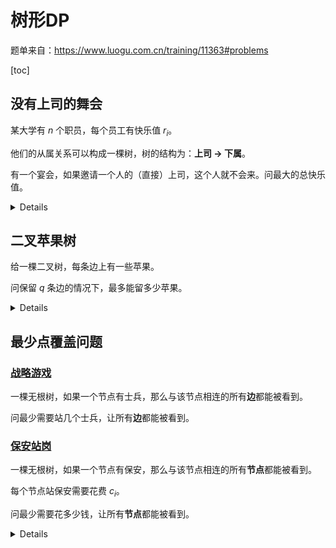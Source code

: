 树形DP
===

题单来自：https://www.luogu.com.cn/training/11363#problems

[toc]

## 没有上司的舞会

某大学有 $n$ 个职员，每个员工有快乐值 $r_i$。

他们的从属关系可以构成一棵树，树的结构为：**上司 $\rightarrow$ 下属**。

有一个宴会，如果邀请一个人的（直接）上司，这个人就不会来。问最大的总快乐值。

<details>

设 $f_{i, j}$ 为以 $i$ 为根的子树，且 $i$ **参加（ $j=1$ ）/不参加（ $j=0$ ）** 宴会时，最大的快乐值，初始时 $f_{i, 1}=r_i$。

对于 $u\rightarrow v$，更新完 $v$ 后有

$$
\begin{align*}
f_{u, 1} &\leftarrow f_{u, 1} + f_{v, 0} \\
f_{u, 0} &\leftarrow f_{u, 0} + \max\{f_{v, 1}, f_{v, 0}\}
\end{align*}
$$

</details>

## 二叉苹果树

给一棵二叉树，每条边上有一些苹果。

问保留 $q$ 条边的情况下，最多能留多少苹果。

<details>

设 $f_{i, j}$ 为以 $i$ 为根的子树，保留 $j$ 条边的情况下的最优答案。

对于 $u\stackrel{w}\longrightarrow v$，更新完 $v$ 后有

$$
\begin{align*}
f_{u, i} &= \max\{f_{u, i}, f_{u, i - j - 1} + f_{v, j} + w\}\\ &i:q\rightarrow0，j:i-1\rightarrow0
\end{align*}
$$

转移类似背包，舍弃 $j + 1$ 条边（因为和子节点也是一条边），拿子树留 $j$ 条边的答案。

</details>

## 最少点覆盖问题

### [战略游戏](https://www.luogu.com.cn/problem/P2016)

一棵无根树，如果一个节点有士兵，那么与该节点相连的所有**边**都能被看到。

问最少需要站几个士兵，让所有**边**都能被看到。

### [保安站岗](https://www.luogu.com.cn/problem/P2458)

一棵无根树，如果一个节点有保安，那么与该节点相连的所有**节点**都能被看到。

每个节点站保安需要花费 $c_i$。

问最少需要花多少钱，让所有**节点**都能被看到。

<details>

- 战略游戏：状态设计和转移同**没有上司的舞会**，不再赘述。

- 保安站岗：即上题题面中**边**改为**节点**，那么可以设置三个维度的状态：$f_{i, j}$ 表示 $i$ 为根的子树，且 $i$ **被儿子覆盖（$j=0$）/ 被自己覆盖（$j=1$）/ 被父亲覆盖（$j = 2$）** 时的最优答案，初始时 $f_{i, 1}=c_i$。

    对于 $u\rightarrow v$，更新完 $v$ 后有

    $$
    \begin{align}
    f_{u, 0}&\leftarrow f_{u, 1}+\min_{i = 0, 1} f_{v, i}\  (\Delta) \\
    f_{u, 1}&\leftarrow f_{u, 1}+\min_{i = 0, 1, 2} f_{v, i}\\
    f_{u, 2}&\leftarrow f_{u, 1}+\min_{i = 0, 1} f_{v, i}
    \end{align}
    $$

    $\Delta$：特别地，对于 $f_{u, 0}$，须**至少取一个** $f_{v, 1}$。在实现层面，可以记录是否取过，并记录 $f_{v, 1}-f_{v, 0}$ 的最小值 $\rm cost$，若最终没有取过，说明每个 $f_{v, 1}$ 都大于 $f_{v, 0}$，那么加上 $\rm cost$ 即可。该转移的核心代码如下。

    ```cpp
    auto dfs = [&](auto self, int u, int fa) -> void {
        int cost{inf};
        bool flag{};

        for (int v : adj[u]) {
            ...
            dp[u][0] += min(dp[v][0], dp[v][1]);

            if (dp[v][0] < dp[v][1]) {
                cost = min(cost, dp[v][1] - dp[v][0]);
            } else {
                flag = true;
            }
            ...
        }
        if (not flag) {
            dp[u][0] += cost;
        }
    };
    ```

</details>